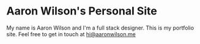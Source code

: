 # Aaron Wilson's Personal Site

My name is Aaron Wilson and I'm a full stack designer. This is my portfolio site. Feel free to get in touch at hi@aaronwilson.me